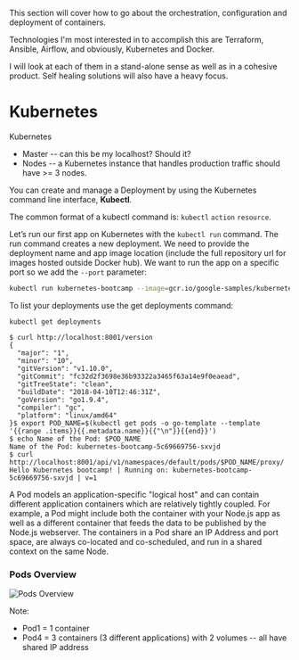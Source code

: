 This section will cover how to go about the orchestration, configuration and deployment of containers. 

Technologies I'm most interested in to accomplish this are Terraform, Ansible, Airflow, and obviously, Kubernetes and Docker.

I will look at each of them in a stand-alone sense as well as in a cohesive product. Self healing solutions will also have a heavy focus.




# Kubernetes


Kubernetes
- Master -- can this be my localhost? Should it?
- Nodes -- a Kubernetes instance that handles production traffic should have >= 3 nodes.


You can create and manage a Deployment by using the Kubernetes command line interface, __Kubectl__. 

The common format of a kubectl command is: `kubectl` `action` `resource`. 

Let’s run our first app on Kubernetes with the `kubectl run` command. The run command creates a new deployment. We need to provide the deployment name and app image location (include the full repository url for images hosted outside Docker hub). We want to run the app on a specific port so we add the `--port` parameter:

```bash
kubectl run kubernetes-bootcamp --image=gcr.io/google-samples/kubernetes-bootcamp:v1 --port=8080
```

To list your deployments use the get deployments command:

`kubectl get deployments`

```
$ curl http://localhost:8001/version
{
  "major": "1",
  "minor": "10",
  "gitVersion": "v1.10.0",
  "gitCommit": "fc32d2f3698e36b93322a3465f63a14e9f0eaead",
  "gitTreeState": "clean",
  "buildDate": "2018-04-10T12:46:31Z",
  "goVersion": "go1.9.4",
  "compiler": "gc",
  "platform": "linux/amd64"
}$ export POD_NAME=$(kubectl get pods -o go-template --template '{{range .items}}{{.metadata.name}}{{"\n"}}{{end}}')
$ echo Name of the Pod: $POD_NAME
Name of the Pod: kubernetes-bootcamp-5c69669756-sxvjd
$ curl http://localhost:8001/api/v1/namespaces/default/pods/$POD_NAME/proxy/
Hello Kubernetes bootcamp! | Running on: kubernetes-bootcamp-5c69669756-sxvjd | v=1
```


A Pod models an application-specific "logical host" and can contain different application containers which are relatively tightly coupled. For example, a Pod might include both the container with your Node.js app as well as a different container that feeds the data to be published by the Node.js webserver. The containers in a Pod share an IP Address and port space, are always co-located and co-scheduled, and run in a shared context on the same Node.

### Pods Overview
![Pods Overview](https://d33wubrfki0l68.cloudfront.net/fe03f68d8ede9815184852ca2a4fd30325e5d15a/98064/docs/tutorials/kubernetes-basics/public/images/module_03_pods.svg)

Note: 
* Pod1 = 1 container
* Pod4 = 3 containers (3 different applications) with 2 volumes -- all have shared IP address

